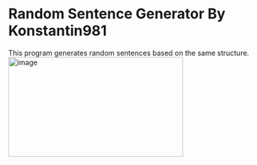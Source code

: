 # Random Sentence Generator By Konstantin981
This program generates random sentences based on the same structure.
<img width="350" height="200" alt="image" src="https://github.com/user-attachments/assets/53cd676a-5b8c-47aa-9262-bb22997c1605" />

